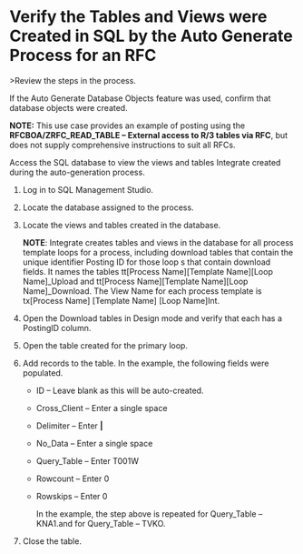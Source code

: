 # Verify the Tables and Views were Created in SQL by the Auto Generate Process for an RFC

<span id="Post Data using an RFC Steps" class="popUpLink">\>Review the
steps in the process. </span>

If the Auto Generate Database Objects feature was used, confirm that
database objects were created.

<span style="font-weight: bold;">NOTE:</span> This use case provides an
example of posting using the
<span style="font-weight: bold;">RFC</span>**BOA/ZRFC\_READ\_TABLE –
External access to R/3 tables via RFC**, but does not supply
comprehensive instructions to suit all RFCs.

Access the SQL database to view the views and tables Integrate created
during the auto-generation process.

1.  Log in to SQL Management Studio.

2.  Locate the database assigned to the process.

3.  Locate the views and tables created in the database.
    
    **NOTE**: Integrate creates tables and views in the database for all
    process template loops for a process, including download tables that
    contain the unique identifier Posting ID for those loop s that
    contain download fields. It names the tables tt\[Process
    Name\]\[Template Name\]\[Loop Name\]\_Upload and tt\[Process
    Name\]\[Template Name\]\[Loop Name\]\_Download. The View Name for
    each process template is tx\[Process Name\] \[Template Name\] \[Loop
    Name\]Int.

4.  Open the Download tables in Design mode and verify that each has a
    PostingID column.

5.  Open the table created for the primary loop.

6.  Add records to the table. In the example, the following fields were
    populated.
    
      - ID – Leave blank as this will be auto-created.
    
      - Cross\_Client – Enter a single space
    
      - Delimiter – Enter **|**
    
      - No\_Data – Enter a single space
    
      - Query\_Table – Enter T001W
    
      - Rowcount – Enter 0
    
      - Rowskips – Enter 0
        
        In the example, the step above is repeated for Query\_Table –
        KNA1.and for Query\_Table – TVKO.

7.  Close the table.
